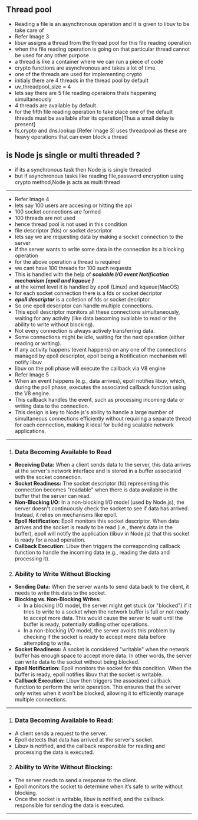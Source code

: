 ## Thread pool
* Reading a file is an asynchronous operation and it is given to libuv to be take care of
* Refer Image 3
* libuv assigns a thread from the thread pool for this file reading operation
* when the file reading operation is going on that particular thread cannot be used for any other purpose
* a thread is like a container where we can run a piece of code
* crypto functions are asynchronous and takes a lot of time
* one of the threads are used for implementing crypto
* initialy there are 4 threads in the thread pool by default
* uv_threadpool_size = 4
* lets say there are 5 file reading operaions thats happening simultaneously
* 4 threads are available by default
* for the fifth file reading operation to take place one of the default threads must be available after its operation[Thus a small delay is present]
* fs,crypto and dns.lookup [Refer Image 3] uses threadpool as these are heavy operations that can even block a thread
## is Node js single or multi threaded ?
* if its a synchronous task then Node js is single threaded
* but if asynchronous tasks like reading file,password encryption using crypto method,Node js acts as multi thread
---
* Refer Image 4
* lets say 100 users are accesing or hitting the api
* 100 socket connections are formed
* 100 threads are not used 
* hence thread pool is not used in this condition
* file descriptor (fds) or socket descriptor
* lets say we are requesting data by making a socket connection to the server
* if the server wants to write some data in the connection its a blocking operation
* for the above operation a thread is required
* we cant have 100 threads for 100 such requests
* This is handled with the help of ***scalable I/O event Notification mechanism [epoll and kqueue ]***
* at the kernel level it is handled by epoll (Linux) and kqueue(MacOS)
* for each socket connection there is a fds or socket decriptor
* ***epoll descriptor*** is a colletion of fds or socket decriptor
* So one epoll descriptor can handle multiple connections.
* This epoll descriptor monitors all these connections simultaneously, waiting for any activity (like data becoming available to read or the ability to write without blocking).
* Not every connection is always actively transferring data. 
* Some connections might be idle, waiting for the next operation (either reading or writing).
* If any activity happens (event happens) on any one of the connections managed by epoll descriptor, epoll being a Notification mechanism  will notify libuv 
* libuv on the poll phase will execute the callback via V8 engine
* Refer Image 5
* When an event happens (e.g., data arrives), epoll notifies libuv, which, during the poll phase, executes the associated callback function using the V8 engine. 
* This callback handles the event, such as processing incoming data or writing data to the connection.
* This design is key to Node.js's ability to handle a large number of simultaneous connections efficiently without requiring a separate thread for each connection, making it ideal for building scalable network applications.
---
1. ### Data Becoming Available to Read
 - **Receiving Data:** When a client sends data to the server, this data arrives at the server's network interface and is stored in a buffer associated with the socket connection.
 - **Socket Readiness:** The socket descriptor (fd) representing this connection becomes "readable" when there is data available in the buffer that the server can read.
 - **Non-Blocking I/O:** In a non-blocking I/O model (used by Node.js), the server doesn't continuously check the socket to see if data has arrived. Instead, it relies on mechanisms like epoll.
 - **Epoll Notification:** Epoll monitors this socket descriptor. When data arrives and the socket is ready to be read (i.e., there’s data in the buffer), epoll will notify the application (libuv in Node.js) that this socket is ready for a read operation.
 - **Callback Execution:** Libuv then triggers the corresponding callback function to handle the incoming data (e.g., reading the data and processing it).
2. ### Ability to Write Without Blocking
 - **Sending Data:** When the server wants to send data back to the client, it needs to write this data to the socket.
 - **Blocking vs. Non-Blocking Writes:**
     * In a blocking I/O model, the server might get stuck (or "blocked") if it tries to write to a socket when the network buffer is full or not ready to accept more data. This would cause the server to wait until the buffer is ready, potentially stalling other operations.
     * In a non-blocking I/O model, the server avoids this problem by checking if the socket is ready to accept more data before attempting to write.
 - **Socket Readiness:** A socket is considered "writable" when the network buffer has enough space to accept more data. In other words, the server can write data to the socket without being blocked.
 - **Epoll Notification:** Epoll monitors the socket for this condition. When the buffer is ready, epoll notifies libuv that the socket is writable.
 - **Callback Execution:** Libuv then triggers the associated callback function to perform the write operation. This ensures that the server only writes when it won’t be blocked, allowing it to efficiently manage multiple connections.
---
1. ### Data Becoming Available to Read:
 - A client sends a request to the server.
 - Epoll detects that data has arrived at the server's socket.
 - Libuv is notified, and the callback responsible for reading and processing the data is executed.

2. ### Ability to Write Without Blocking:
 - The server needs to send a response to the client.
 - Epoll monitors the socket to determine when it’s safe to write without blocking.
 - Once the socket is writable, libuv is notified, and the callback responsible for sending the data is executed.
---

